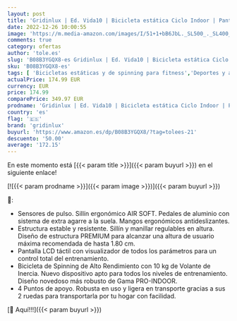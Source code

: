 ```yaml
---
layout: post
title: 'Gridinlux | Ed. Vida10 | Bicicleta estática Ciclo Indoor | Pantalla LCD táctil | Volante de Inercia 10 kg | Pulsómetro | Resistencia Variable  Altura Ajustable | Unisex'
date: 2022-12-26 10:00:55
image: 'https://m.media-amazon.com/images/I/51+1+bB6JbL._SL500_._SL400_.jpg'
comments: true
category: ofertas
author: 'tole.es'
slug: 'B08B3YGQX8-es Gridinlux | Ed. Vida10 | Bicicleta estática Ciclo Indoor |...'
sku: 'B08B3YGQX8-es'
tags: [ 'Bicicletas estáticas y de spinning para fitness','Deportes y aire libre','Fitness y ejercicio','Máquinas de cardio para fitness','bicicleta','gridinlux','🇪🇸', ]
actualPrice: 174.99 EUR
currency: EUR
price: 174.99
comparePrice: 349.97 EUR
prodname: 'Gridinlux | Ed. Vida10 | Bicicleta estática Ciclo Indoor | Pantalla LCD táctil | Volante de Inercia 10 kg | Pulsómetro | Resistencia Variable  Altura Ajustable | Unisex'
country: 'es'
flag: '🇪🇸'
brand: 'gridinlux'
buyurl: 'https://www.amazon.es/dp/B08B3YGQX8/?tag=tolees-21'
descuento: '50.00'
average: '172.15'
---
```


En este momento está [{{< param title >}}]({{< param buyurl >}}) en el siguiente enlace!

[![{{< param prodname >}}]({{< param image >}})]({{< param buyurl >}})

🔎:

- Sensores de pulso. Sillín ergonómico AIR SOFT. Pedales de aluminio con sistema de extra agarre a la suela. Mangos ergonómicos antideslizantes.
- Estructura estable y resistente. Sillín y manillar regulables en altura. Diseño de estructura PREMIUM para alcanzar una altura de usuario máxima recomendada de hasta 1.80 cm.
- Pantalla LCD táctil con visualizador de todos los parámetros para un control total del entrenamiento.
- Bicicleta de Spinning de Alto Rendimiento con 10 kg de Volante de Inercia. Nuevo dispositivo apto para todos los niveles de entrenamiento. Diseño novedoso más robusto de Gama PRO-INDOOR.
- 4 Puntos de apoyo. Robusta en uso y ligera en transporte gracias a sus 2 ruedas para transportarla por tu hogar con facilidad.

[🛒 Aquí!!!]({{< param buyurl >}})
